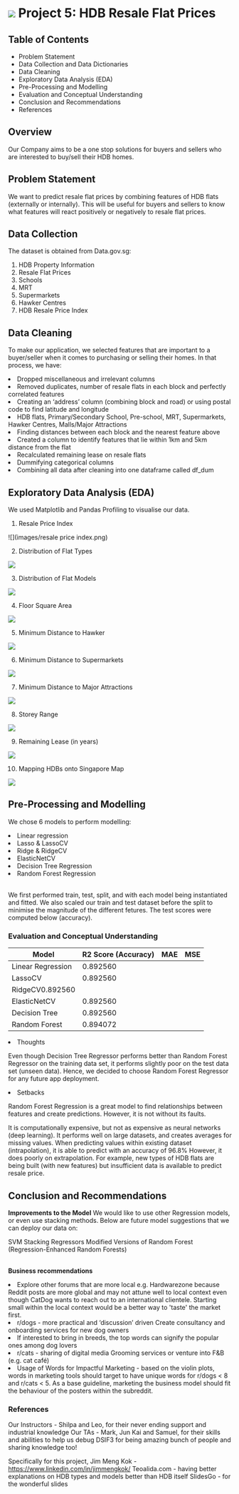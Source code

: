 # ![](https://ga-dash.s3.amazonaws.com/production/assets/logo-9f88ae6c9c3871690e33280fcf557f33.png) Project 5: HDB Resale Flat Prices

## Table of Contents
* Problem Statement
* Data Collection and Data Dictionaries
* Data Cleaning
* Exploratory Data Analysis (EDA)
* Pre-Processing and Modelling
* Evaluation and Conceptual Understanding
* Conclusion and Recommendations
* References

## Overview

Our Company aims to be a one stop solutions for buyers and sellers who are interested to buy/sell their HDB homes.

## Problem Statement

We want to predict resale flat prices by combining features of HDB flats (externally or internally). This will be useful for buyers and sellers to know what features will react positively or negatively to resale flat prices.

## Data Collection

The dataset is obtained from Data.gov.sg:<br>
1. HDB Property Information
2. Resale Flat Prices
3. Schools
4. MRT
5. Supermarkets
6. Hawker Centres
7. HDB Resale Price Index


## Data Cleaning

To make our application, we selected features that are important to a buyer/seller when it comes to purchasing or selling their homes. In that process, we have:

<li>Dropped miscellaneous and irrelevant columns
<li>Removed duplicates, number of resale flats in each block and perfectly correlated features
<li>Creating an ‘address’ column (combining block and road) or using postal code to find latitude and longitude
<li>HDB flats, Primary/Secondary School, Pre-school, MRT, Supermarkets, Hawker Centres, Malls/Major Attractions
<li>Finding distances between each block and the nearest feature above
<li>Created a column to identify features that lie within 1km and 5km distance from the flat
<li>Recalculated remaining lease on resale flats
<li>Dummifying categorical columns
<li>Combining all data after cleaning into one dataframe called df_dum

## Exploratory Data Analysis (EDA)

We used Matplotlib and Pandas Profiling to visualise our data.

1. Resale Price Index

![](images/resale price index.png)

2. Distribution of Flat Types

![](images/dist_flat_types.png)

3. Distribution of Flat Models

![](images/num_flat_models.png)

4. Floor Square Area

![](images/floor_square_area.png)

5. Minimum Distance to Hawker

![](images/min_dist_hawker.png)

6. Minimum Distance to Supermarkets

![](images/min_dist_supermarket.png)

7. Minimum Distance to Major Attractions

![](images/min_dist_attractions.png)

8. Storey Range

![](images/storey_range.png)

9. Remaining Lease (in years)

![](images/remaining_lease_years.png)

10. Mapping HDBs onto Singapore Map

![](images/hdb_sg.png)

## Pre-Processing and Modelling

We chose 6 models to perform modelling:

<li> Linear regression
<li> Lasso & LassoCV
<li> Ridge & RidgeCV
<li> ElasticNetCV
<li> Decision Tree Regression
<li> Random Forest Regression

<br>We first performed train, test, split, and with each model being instantiated and fitted. We also scaled our train and test dataset before the split to minimise the magnitude of the different fetures. The test scores were computed below (accuracy).

### Evaluation and Conceptual Understanding

|Model|R2 Score (Accuracy)|MAE|MSE
|---|---|---|---|
|Linear Regression|0.892560|
|LassoCV|0.892560|
|RidgeCV0.892560|
|ElasticNetCV|0.892560|
|Decision Tree|0.892560|
|Random Forest|0.894072|

<li> Thoughts

Even though Decision Tree Regressor performs better than Random Forest Regressor on the training data set, it performs slightly poor on the test data set (unseen data). Hence, we decided to choose Random Forest Regressor for any future app deployment.

<li> Setbacks

Random Forest Regression is a great model to find relationships between features and create predictions. However, it is not without its faults.

It is computationally expensive, but not as expensive as neural networks (deep learning).
It performs well on large datasets, and creates averages for missing values.
When predicting values within existing dataset (intrapolation), it is able to predict with an accuracy of 96.8%
However, it does poorly on extrapolation. For example, new types of HDB flats are being built (with new features) but insufficient data is available to predict resale price.

## Conclusion and Recommendations

<b>Improvements to the Model</b>
We would like to use other Regression models, or even use stacking methods. Below are future model suggestions that we can deploy our data on:

SVM
Stacking Regressors
Modified Versions of Random Forest (Regression-Enhanced Random Forests)

<br><b>Business recommendations</b>

<li>Explore other forums that are more local e.g. Hardwarezone because Reddit posts are more global and may not attune well to local context even though CatDog wants to reach out to an international clientele. Starting small within the local context would be a better way to 'taste' the market first.
<li>r/dogs - more practical and ‘discussion’ driven
Create consultancy and onboarding services for new dog owners
<li>If interested to bring in breeds, the top words can signify the popular ones among dog lovers
<li>r/cats - sharing of digital media
Grooming services or venture into F&B (e.g. cat café)
<li>Usage of Words for Impactful Marketing - based on the violin plots, words in marketing tools should target to have unique words for r/dogs < 8 and r/cats < 5. As a base guideline, marketing the business model should fit the behaviour of the posters within the subreddit.

### References

Our Instructors - Shilpa and Leo, for their never ending support and industrial knowledge
Our TAs - Mark, Jun Kai and Samuel, for their skills and abilities to help us debug
DSIF3 for being amazing bunch of people and sharing knowledge too!

Specifically for this project,
Jim Meng Kok - https://www.linkedin.com/in/jimmengkok/
Teoalida.com - having better explanations on HDB types and models better than HDB itself
SlidesGo - for the wonderful slides
